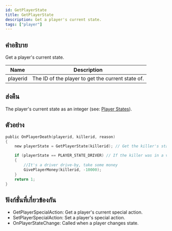 ```yaml
---
id: GetPlayerState
title: GetPlayerState
description: Get a player's current state.
tags: ["player"]
---
```


## คำอธิบาย

Get a player's current state.

| Name     | Description                                       |
| -------- | ------------------------------------------------- |
| playerid | The ID of the player to get the current state of. |

## ส่งคืน

The player's current state as an integer (see: [Player States](../../scripting/resources/playerstates.md)).

## ตัวอย่าง

```c
public OnPlayerDeath(playerid, killerid, reason)
{
    new playerState = GetPlayerState(killerid); // Get the killer's state

    if (playerState == PLAYER_STATE_DRIVER) // If the killer was in a vehicle
    {
        //It's a driver drive-by, take some money
        GivePlayerMoney(killerid, -10000);
    }
    return 1;
}
```

## ฟังก์ชั่นที่เกี่ยวข้องกัน

- GetPlayerSpecialAction: Get a player's current special action.
- SetPlayerSpecialAction: Set a player's special action.
- OnPlayerStateChange: Called when a player changes state.
